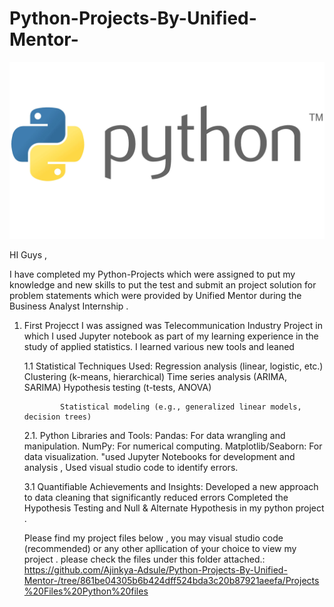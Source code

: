 # Python-Projects-By-Unified-Mentor-
![image](https://github.com/Ajinkya-Adsule/Python-Projects-By-Unified-Mentor-/blob/d5f18027019c2b0e05df65ad0a775557c8370e20/Projects%20Files%20Python%20files/Python-Logo.jpg)





HI Guys ,

I have completed my Python-Projects  which were assigned to put my knowledge and new skills to put the test and submit an project solution for problem statements which were   provided by Unified Mentor during the Business Analyst Internship .


1. First Projecct I was assigned was Telecommunication Industry Project in which I used  Jupyter notebook as part of my learning experience in the study of applied statistics.
 I learned various new tools and leaned


   1.1 Statistical Techniques Used:
      Regression analysis (linear, logistic, etc.)
       Clustering (k-means, hierarchical)
         Time series analysis (ARIMA, SARIMA)
              Hypothesis testing (t-tests, ANOVA)

               Statistical modeling (e.g., generalized linear models, decision trees)




    2.1. Python Libraries and Tools:
         Pandas: For data wrangling and manipulation.
           NumPy: For numerical computing.
               Matplotlib/Seaborn: For data visualization.
                "used Jupyter Notebooks for development and analysis , Used visual studio code to identify errors.




   3.1   Quantifiable Achievements and Insights:
              Developed a new approach to data cleaning that significantly reduced errors
   Completed the Hypothesis Testing and Null & Alternate Hypothesis in my python project .



   Please find my project files below , you may visual studio code  (recommended) or any other apllication of your choice to view my project . please check the files under this folder attached.:
   https://github.com/Ajinkya-Adsule/Python-Projects-By-Unified-Mentor-/tree/861be04305b6b424dff524bda3c20b87921aeefa/Projects%20Files%20Python%20files
